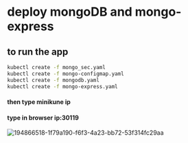 # deploy mongoDB and mongo-express
## to run the app
```bash
kubectl create -f mongo_sec.yaml
kubectl create -f mongo-configmap.yaml
kubectl create -f mongodb.yaml
kubectl create -f mongo-express.yaml
```
#### then type minikune ip

#### type in browser   ip:30119

![194866518-1f79a190-f6f3-4a23-bb72-53f314fc29aa](https://user-images.githubusercontent.com/29188579/205309515-1ede547c-515f-4438-b66e-36431d374cd6.png)
